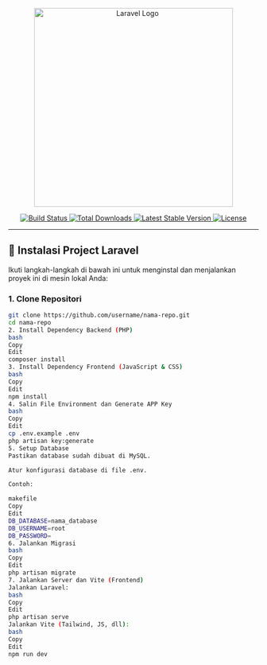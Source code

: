 <p align="center">
  <a href="https://laravel.com" target="_blank">
    <img src="https://raw.githubusercontent.com/laravel/art/master/logo-lockup/5%20SVG/2%20CMYK/1%20Full%20Color/laravel-logolockup-cmyk-red.svg" width="400" alt="Laravel Logo">
  </a>
</p>

<p align="center">
  <a href="https://github.com/laravel/framework/actions">
    <img src="https://github.com/laravel/framework/workflows/tests/badge.svg" alt="Build Status">
  </a>
  <a href="https://packagist.org/packages/laravel/framework">
    <img src="https://img.shields.io/packagist/dt/laravel/framework" alt="Total Downloads">
  </a>
  <a href="https://packagist.org/packages/laravel/framework">
    <img src="https://img.shields.io/packagist/v/laravel/framework" alt="Latest Stable Version">
  </a>
  <a href="https://packagist.org/packages/laravel/framework">
    <img src="https://img.shields.io/packagist/l/laravel/framework" alt="License">
  </a>
</p>

---

## 🚀 Instalasi Project Laravel

Ikuti langkah-langkah di bawah ini untuk menginstal dan menjalankan proyek ini di mesin lokal Anda:

### 1. Clone Repositori

```bash
git clone https://github.com/username/nama-repo.git
cd nama-repo
2. Install Dependency Backend (PHP)
bash
Copy
Edit
composer install
3. Install Dependency Frontend (JavaScript & CSS)
bash
Copy
Edit
npm install
4. Salin File Environment dan Generate APP Key
bash
Copy
Edit
cp .env.example .env
php artisan key:generate
5. Setup Database
Pastikan database sudah dibuat di MySQL.

Atur konfigurasi database di file .env.

Contoh:

makefile
Copy
Edit
DB_DATABASE=nama_database
DB_USERNAME=root
DB_PASSWORD=
6. Jalankan Migrasi
bash
Copy
Edit
php artisan migrate
7. Jalankan Server dan Vite (Frontend)
Jalankan Laravel:
bash
Copy
Edit
php artisan serve
Jalankan Vite (Tailwind, JS, dll):
bash
Copy
Edit
npm run dev
```

